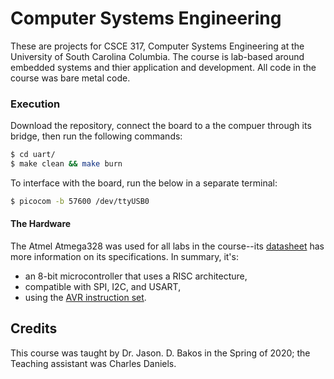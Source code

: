 # Computer Systems Engineering
These are projects for CSCE 317, Computer Systems Engineering at the University of South Carolina Columbia. The course is lab-based around embedded systems and thier application and development. All code in the course was bare metal code. 

### Execution
Download the repository, connect the board to a the compuer through its bridge, then run the following commands:
```bash
$ cd uart/
$ make clean && make burn
```
To interface with the board, run the below in a separate terminal:
```bash
$ picocom -b 57600 /dev/ttyUSB0 
``` 

#### The Hardware
The Atmel Atmega328 was used for all labs in the course--its [datasheet](http://ww1.microchip.com/downloads/en/DeviceDoc/Atmel-7810-Automotive-Microcontrollers-ATmega328P_Datasheet.pdf) has more information on its specifications. In summary, it's:
* an 8-bit microcontroller that uses a RISC architecture,
* compatible with SPI, I2C, and USART,
* using the [AVR instruction set](https://gcc.gnu.org/wiki/avr-gcc).

## Credits
This course was taught by Dr. Jason. D. Bakos in the Spring of 2020; the Teaching assistant was Charles Daniels.
